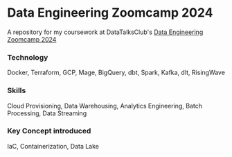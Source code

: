 # Data Engineering Zoomcamp 2024

A repository for my coursework at DataTalksClub's [Data Engineering Zoomcamp 2024](https://github.com/DataTalksClub/data-engineering-zoomcamp)

### Technology
Docker, Terraform, GCP, Mage, BigQuery, dbt, Spark, Kafka, dlt, RisingWave

### Skills
Cloud Provisioning, Data Warehousing, Analytics Engineering, Batch Processing, Data Streaming

### Key Concept introduced
IaC, Containerization, Data Lake